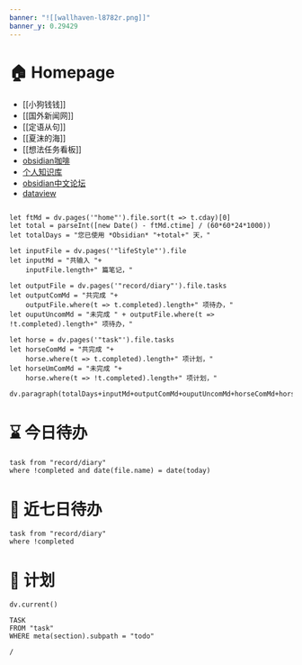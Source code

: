 ```yaml
---
banner: "![[wallhaven-l8782r.png]]"
banner_y: 0.29429
---
```


# 🏠 Homepage

- [[小狗钱钱]]
- [[国外新闻网]]
- [[定语从句]]
- [[夏沫的海]]
- [[想法任务看板]]
- [obsidian咖啡](https://obsidian.vip/)
- [个人知识库](https://pkmer.cn/)
- [obsidian中文论坛](https://forum-zh.obsidian.md/)
- [dataview](https://blacksmithgu.github.io/obsidian-dataview/)

```dataviewjs

let ftMd = dv.pages('"home"').file.sort(t => t.cday)[0]
let total = parseInt([new Date() - ftMd.ctime] / (60*60*24*1000))
let totalDays = "您已使用 *Obsidian* "+total+" 天，"

let inputFile = dv.pages('"lifeStyle"').file
let inputMd = "共输入 "+
	inputFile.length+" 篇笔记，"

let outputFile = dv.pages('"record/diary"').file.tasks
let outputComMd = "共完成 "+
	outputFile.where(t => t.completed).length+" 项待办，"
let ouputUncomMd = "未完成 " + outputFile.where(t => !t.completed).length+" 项待办，"

let horse = dv.pages('"task"').file.tasks
let horseComMd = "共完成 "+
	horse.where(t => t.completed).length+" 项计划，"
let horseUmComMd = "未完成 "+
	horse.where(t => !t.completed).length+" 项计划，"

dv.paragraph(totalDays+inputMd+outputComMd+ouputUncomMd+horseComMd+horseUmComMd)

```
# ⌛ 今日待办

```dataview
task from "record/diary"
where !completed and date(file.name) = date(today)
```
# 📅 近七日待办

```dataview
task from "record/diary"
where !completed
```

# 🎠 计划
```dataviewjs
dv.current()
```
```dataview
TASK
FROM "task"
WHERE meta(section).subpath = "todo"
```

```ActivityHistory
/
```


